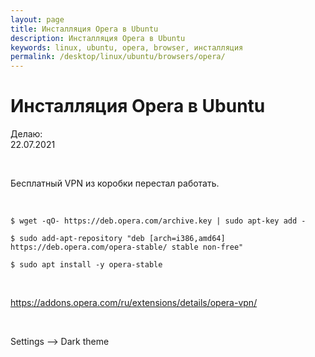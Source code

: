 ```yaml
---
layout: page
title: Инсталляция Opera в Ubuntu
description: Инсталляция Opera в Ubuntu
keywords: linux, ubuntu, opera, browser, инсталляция
permalink: /desktop/linux/ubuntu/browsers/opera/
---
```


# Инсталляция Opera в Ubuntu

Делаю:  
22.07.2021

<br/>

Бесплатный VPN из коробки перестал работать. 

<br/>

```
$ wget -qO- https://deb.opera.com/archive.key | sudo apt-key add -

$ sudo add-apt-repository "deb [arch=i386,amd64] https://deb.opera.com/opera-stable/ stable non-free"

$ sudo apt install -y opera-stable
```

<br/>

https://addons.opera.com/ru/extensions/details/opera-vpn/

<br/>

Settings --> Dark theme
